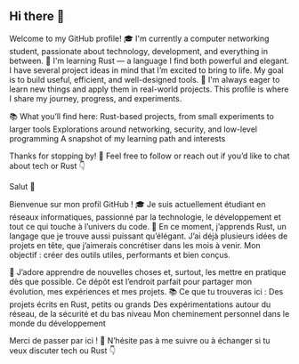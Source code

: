## Hi there 👋

Welcome to my GitHub profile!
🎓 I'm currently a computer networking student, passionate about technology, development, and everything in between.
🦀 I'm learning Rust — a language I find both powerful and elegant. I have several project ideas in mind that I’m excited to bring to life. My goal is to build useful, efficient, and well-designed tools.
🌱 I'm always eager to learn new things and apply them in real-world projects. This profile is where I share my journey, progress, and experiments.

📚 What you’ll find here:
    Rust-based projects, from small experiments to larger tools
    Explorations around networking, security, and low-level programming
    A snapshot of my learning path and interests

Thanks for stopping by! 🚀
Feel free to follow or reach out if you’d like to chat about tech or Rust 👇

Salut 👋

Bienvenue sur mon profil GitHub !
🎓 Je suis actuellement étudiant en réseaux informatiques, passionné par la technologie, le développement et tout ce qui touche à l’univers du code.
🦀 En ce moment, j’apprends Rust, un langage que je trouve aussi puissant qu’élégant. J’ai déjà plusieurs idées de projets en tête, que j’aimerais concrétiser dans les mois à venir. Mon objectif : créer des outils utiles, performants et bien conçus.

🌱 J’adore apprendre de nouvelles choses et, surtout, les mettre en pratique dès que possible. Ce dépôt est l’endroit parfait pour partager mon évolution, mes expériences et mes projets.
📚 Ce que tu trouveras ici :
    Des projets écrits en Rust, petits ou grands
    Des expérimentations autour du réseau, de la sécurité et du bas niveau
    Mon cheminement personnel dans le monde du développement

Merci de passer par ici ! 🚀
N’hésite pas à me suivre ou à échanger si tu veux discuter tech ou Rust 👇
